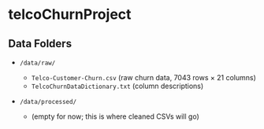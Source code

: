 # telcoChurnProject

## Data Folders

- `/data/raw/`  
  - `Telco-Customer-Churn.csv` (raw churn data, 7043 rows × 21 columns)  
  - `TelcoChurnDataDictionary.txt` (column descriptions)

- `/data/processed/`  
  - (empty for now; this is where cleaned CSVs will go)